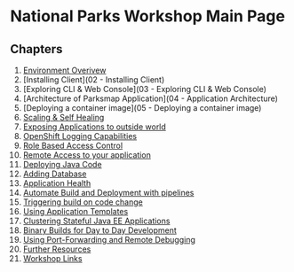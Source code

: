 # National Parks Workshop Main Page  


## Chapters  

  1. [Environment Overivew](./01%20-%20Environment%20Overview)  
  2. [Installing Client](02 - Installing Client)  
  3. [Exploring CLI & Web Console](03 - Exploring CLI & Web Console)  
  4. [Architecture of Parksmap Application](04 - Application Architecture)  
  5. [Deploying a container image](05 - Deploying a container image)  
  6. [Scaling & Self Healing]()  
  7. [Exposing Applications to outside world]()  
  8. [OpenShift Logging Capabilities]()  
  9. [Role Based Access Control]()  
  10. [Remote Access to your application]()  
  11. [Deploying Java Code]()  
  12. [Adding Database]()  
  13. [Application Health]()  
  14. [Automate Build and Deployment with pipelines]()  
  15. [Triggering build on code change]()  
  16. [Using Application Templates]()  
  17. [Clustering Stateful Java EE Applications]()  
  18. [Binary Builds for Day to Day Development]()  
  19. [Using Port-Forwarding and Remote Debugging]()  
  20. [Further Resources]()  
  21. [Workshop Links]()  




